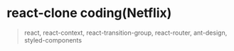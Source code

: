 # react-clone coding(Netflix)

> react,
> react-context,
> react-transition-group,
> react-router,
> ant-design,
> styled-components
